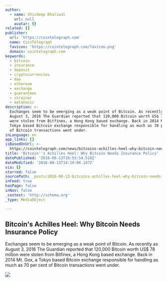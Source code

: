 ```yaml
---
author:
  - name: Shivdeep Dhaliwal
    url: null
    avatar: {}
related: []
publisher:
  url: 'https://cointelegraph.com'
  name: CoinTelegraph
  favicon: 'https://cointelegraph.com/favicon.png'
  domain: cointelegraph.com
keywords:
  - bitcoin
  - insurance
  - deposit
  - cryptocurrencies
  - dao
  - ethereum
  - exchange
  - guarantees
  - strajnar
  - matanovic
description: >-
  Exchanges seem to be emerging as a weak point of Bitcoin. As recently as
  August 3, 2016 The Guardian reported that 120,000 Bitcoin worth US$ 78 million
  were stolen from Bitfinex, a Hong Kong based exchange. Back in 2014 Mt. Gox, a
  Tokyo based Bitcoin exchange responsible for handling as much as 70 per cent
  of Bitcoin transactions went under.
inLanguage: en
app_links: []
isBasedOnUrl: >-
  https://cointelegraph.com/news/bitcoins-achilles-heel-why-bitcoin-needs-insurance-policy
title: 'Bitcoin''s Achilles Heel: Why Bitcoin Needs Insurance Policy'
datePublished: '2016-08-13T16:55:54.518Z'
dateModified: '2016-08-13T14:19:00.107Z'
via: {}
starred: false
sourcePath: _posts/2016-08-13-bitcoins-achilles-heel-why-bitcoin-needs-insurance-policy.md
inFeed: true
hasPage: false
inNav: false
_context: 'http://schema.org'
_type: MediaObject

---
```

<article style=""><h1>Bitcoin's Achilles Heel: Why Bitcoin Needs Insurance Policy</h1><p>Exchanges seem to be emerging as a weak point of Bitcoin. As recently as August 3, 2016 The Guardian reported that 120,000 Bitcoin worth US$ 78 million were stolen from Bitfinex, a Hong Kong based exchange. Back in 2014 Mt. Gox, a Tokyo based Bitcoin exchange responsible for handling as much as 70 per cent of Bitcoin transactions went under.</p><img src="https://cointelegraph.com/images/725_Ly9jb2ludGVsZWdyYXBoLmNvbS9zdG9yYWdlL3VwbG9hZHMvdmlldy9mODQ5MWQxM2YyZmUzN2I3YzcxOWZiZTg3YTcxMmNmNS5qcGc=.jpg" /></article>